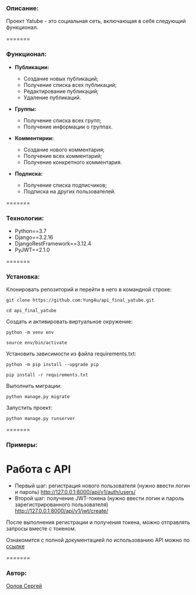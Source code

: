 ### Описание:

Проект Yatube - это социальная сеть, включающая в себя следующий функционал.

=======
### Функционал:

- **Публикации:**

    - Создание новых публикаций;
    - Получение списка всех публикаций;
    - Редактирование публикаций;
    - Удаление публикаций.

- **Группы:**

    - Получение списка всех групп;
    - Получение информации о группах.

- **Комментирии:**

    - Создание нового комментария;
    - Получение всех комментарий;
    - Получение конкретного комментария.

- **Подписка:**

    - Получение списка подписчиков;
    - Подписка на других пользователей.

=======
### Технологии:

- Python==3.7
- Django==3.2.16
- DjangoRestFramework==3.12.4
- PyJWT==2.1.0

=======
### Установка:

Клонировать репозиторий и перейти в него в командной строке:

```
git clone https://github.com:Yung4u/api_final_yatube.git
```

```
cd api_final_yatube
```

Cоздать и активировать виртуальное окружение:

```
python -m venv env
```

```
source env/bin/activate
```

Установить зависимости из файла requirements.txt:

```
python -m pip install --upgrade pip
```

```
pip install -r requirements.txt
```

Выполнить миграции:

```
python manage.py migrate
```

Запустить проект:

```
python manage.py runserver
```

=======
### Примеры:

# Работа с API

- Первый шаг: регистрация нового пользователя
    (нужно ввести логин и пароль)
    http://127.0.0.1:8000/api/v1/auth/users/
- Второй шаг: получение JWT-токена
    (нужно ввести логин и пароль зарегистрированного пользователя)
    http://127.0.0.1:8000/api/v1/jwt/create/

После выполнения регистрации и получения токена, можно отправлять запросы вместе с токеном.

Ознакомится с полной документацией по использованию API можно по [ссылке](http://127.0.0.1:8000/redoc/)

=======
### Автор:

[Орлов Сергей](https://github.com/Yung4u)
